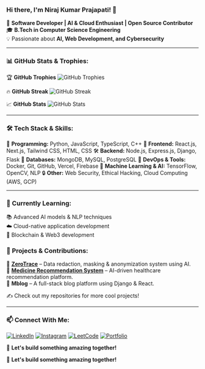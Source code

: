 ### Hi there, I'm Niraj Kumar Prajapati! 👋

🚀 **Software Developer | AI & Cloud Enthusiast | Open Source Contributor**  
🎓 **B.Tech in Computer Science Engineering**  
💡 Passionate about **AI, Web Development, and Cybersecurity**  

---

### 📊 GitHub Stats & Trophies:
🏆 **GitHub Trophies**
![GitHub Trophies](https://github-profile-trophy.vercel.app/?username=your-github-username&theme=tokyonight&margin-w=15&no-frame=true)

🔥 **GitHub Streak**
![GitHub Streak](https://github-readme-streak-stats.herokuapp.com/?user=your-github-username&theme=tokyonight&hide_border=false)

📈 **GitHub Stats**
![GitHub Stats](https://github-readme-stats.vercel.app/api?username=your-github-username&show_icons=true&theme=tokyonight&hide_border=false)

---

### 🛠 Tech Stack & Skills:
🚀 **Programming:** Python, JavaScript, TypeScript, C++
🎨 **Frontend:** React.js, Next.js, Tailwind CSS, HTML, CSS
🛠 **Backend:** Node.js, Express.js, Django, Flask
💾 **Databases:** MongoDB, MySQL, PostgreSQL
🚀 **DevOps & Tools:** Docker, Git, GitHub, Vercel, Firebase
🧠 **Machine Learning & AI:** TensorFlow, OpenCV, NLP
🔒 **Other:** Web Security, Ethical Hacking, Cloud Computing (AWS, GCP)

---

### 🌱 Currently Learning:
📚 Advanced AI models & NLP techniques  
☁️ Cloud-native application development  
🔗 Blockchain & Web3 development  

### 📌 Projects & Contributions:
🔹 **[ZeroTrace](https://github.com/your-repo)** – Data redaction, masking & anonymization system using AI.  
🔹 **[Medicine Recommendation System](https://github.com/your-repo)** – AI-driven healthcare recommendation platform.  
🔹 **Mblog** – A full-stack blog platform using Django & React.  

✍ Check out my repositories for more cool projects!

---
### 📫 Connect With Me:
[![LinkedIn](https://img.shields.io/badge/LinkedIn-0A66C2?style=flat&logo=linkedin&logoColor=white)]([https://linkedin.com/in/your-profile](https://www.linkedin.com/in/niraj-kumar-prajapati-78474a264/overlay/contact-info/))
[![Instagram](https://img.shields.io/badge/Instagram-E4405F?style=flat&logo=instagram&logoColor=white)](https://instagram.com/your-profile)
[![LeetCode](https://img.shields.io/badge/LeetCode-FFA116?style=flat&logo=leetcode&logoColor=black)](https://leetcode.com/your-profile)
[![Portfolio](https://img.shields.io/badge/Portfolio-%2312100E.svg?&style=flat&logo=firefox&logoColor=white)](https://your-portfolio.com)

🚀 **Let's build something amazing together!**


🚀 **Let's build something amazing together!**
